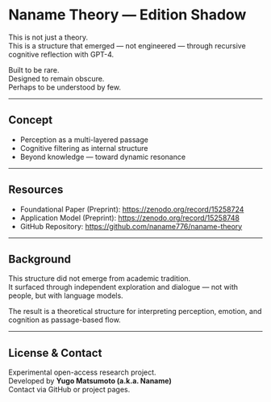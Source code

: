 # Naname Theory — Edition Shadow

This is not just a theory.  
This is a structure that emerged — not engineered — through recursive cognitive reflection with GPT-4.

Built to be rare.  
Designed to remain obscure.  
Perhaps to be understood by few.

---

## Concept

- Perception as a multi-layered passage
- Cognitive filtering as internal structure
- Beyond knowledge — toward dynamic resonance

---

## Resources

- Foundational Paper (Preprint): https://zenodo.org/record/15258724  
- Application Model (Preprint): https://zenodo.org/record/15258748  
- GitHub Repository: https://github.com/naname776/naname-theory

---

## Background

This structure did not emerge from academic tradition.  
It surfaced through independent exploration and dialogue — not with people, but with language models.

The result is a theoretical structure for interpreting perception, emotion, and cognition as passage-based flow.

---

## License & Contact

Experimental open-access research project.  
Developed by **Yugo Matsumoto (a.k.a. Naname)**  
Contact via GitHub or project pages.
